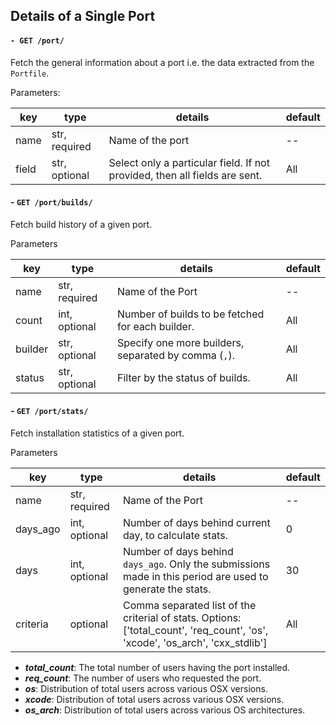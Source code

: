 ## Details of a Single Port

#### `- GET /port/`

Fetch the general information about a port i.e. the data extracted from the `Portfile`.

Parameters:

| key | type | details | default |
|------|-----|----|----|
| name | str, required | Name of the port | -- |
| field | str, optional | Select only a particular field. If not provided, then all fields are sent.| All |

#### - `GET /port/builds/`

Fetch build history of a given port.

Parameters

| key | type | details | default |
|------|-----|----|----|
| name | str, required | Name of the Port | -- |
| count | int, optional | Number of builds to be fetched for each builder. | All |
| builder | str, optional | Specify one more builders, separated by comma (`,`). | All |
| status | str, optional | Filter by the status of builds. | All |


#### - `GET /port/stats/`

Fetch installation statistics of a given port.

Parameters

| key | type | details | default
|------|-----|----|----|
| name | str, required | Name of the Port | -- |
| days_ago | int, optional | Number of days behind current day, to calculate stats. | 0 |
| days | int, optional | Number of days behind `days_ago`. Only the submissions made in this period are used to generate the stats. | 30 |
| criteria | optional | Comma separated list of the criterial of stats. Options: ['total_count', 'req_count', 'os', 'xcode', 'os_arch', 'cxx_stdlib'] | All |
    
- ***total_count***: The total number of users having the port installed.
- ***req_count***: The number of users who requested the port.
- ***os***: Distribution of total users across various OSX versions.
- ***xcode***: Distribution of total users across various OSX versions.
- ***os_arch***: Distribution of total users across various OS architectures.
